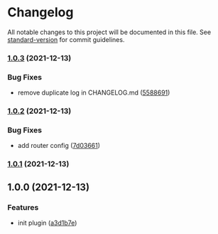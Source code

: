 # Changelog

All notable changes to this project will be documented in this file. See [standard-version](https://github.com/conventional-changelog/standard-version) for commit guidelines.

### [1.0.3](https://github.com/a65162/vue-router-redirect-by-link/compare/v1.0.2...v1.0.3) (2021-12-13)


### Bug Fixes

* remove duplicate log in CHANGELOG.md ([5588691](https://github.com/a65162/vue-router-redirect-by-link/commit/55886919780833b62d4c051aabee4912a5bde8df))

### [1.0.2](https://github.com/a65162/vue-router-redirect-by-link/compare/v1.0.1...v1.0.2) (2021-12-13)


### Bug Fixes

* add router config ([7d03661](https://github.com/a65162/vue-router-redirect-by-link/commit/7d036612139ed908bfc33dd38de479eb827f7602))

### [1.0.1](https://github.com/a65162/vue-router-redirect-by-link/compare/v1.0.0...v1.0.1) (2021-12-13)

## 1.0.0 (2021-12-13)


### Features

* init plugin ([a3d1b7e](https://github.com/a65162/vue-router-redirect-by-link/commit/a3d1b7e9bf67f7e4c98e089b6174c95bb0084571))
